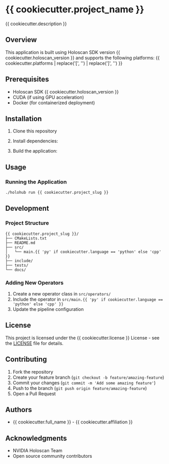 # {{ cookiecutter.project_name }}

{{ cookiecutter.description }}

## Overview

This application is built using Holoscan SDK version {{ cookiecutter.holoscan_version }} and supports the following platforms:
{{ cookiecutter.platforms | replace('[', '') | replace(']', '') }}

## Prerequisites

- Holoscan SDK {{ cookiecutter.holoscan_version }}
- CUDA (if using GPU acceleration)
- Docker (for containerized deployment)

## Installation

1. Clone this repository

2. Install dependencies:

3. Build the application:

## Usage

### Running the Application

```bash
./holohub run {{ cookiecutter.project_slug }}
```

## Development

### Project Structure

```
{{ cookiecutter.project_slug }}/
├── CMakeLists.txt
├── README.md
├── src/
│   └── main.{{ 'py' if cookiecutter.language == 'python' else 'cpp' }}
├── include/
├── tests/
└── docs/
```

### Adding New Operators

1. Create a new operator class in `src/operators/`
2. Include the operator in `src/main.{{ 'py' if cookiecutter.language == 'python' else 'cpp' }}`
3. Update the pipeline configuration

## License

This project is licensed under the {{ cookiecutter.license }} License - see the [LICENSE](LICENSE) file for details.

## Contributing

1. Fork the repository
2. Create your feature branch (`git checkout -b feature/amazing-feature`)
3. Commit your changes (`git commit -m 'Add some amazing feature'`)
4. Push to the branch (`git push origin feature/amazing-feature`)
5. Open a Pull Request

## Authors

- {{ cookiecutter.full_name }} - {{ cookiecutter.affiliation }}

## Acknowledgments

- NVIDIA Holoscan Team
- Open source community contributors
